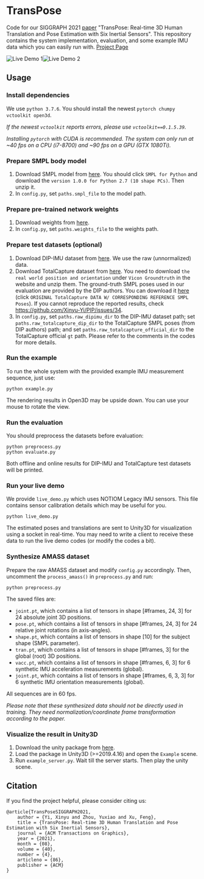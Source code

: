 # TransPose

Code for our SIGGRAPH 2021 [paper](https://xinyu-yi.github.io/TransPose/files/TransPose.pdf) "TransPose: Real-time 3D Human Translation and Pose Estimation with Six Inertial Sensors". This repository contains the system implementation, evaluation, and some example IMU data which you can easily run with. [Project Page](https://xinyu-yi.github.io/TransPose/)

![Live Demo 1](data/figures/1.gif)![Live Demo 2](data/figures/2.gif)

## Usage

### Install dependencies

We use `python 3.7.6`. You should install the newest `pytorch chumpy vctoolkit open3d`.

*If the newest `vctoolkit` reports errors, please use `vctoolkit==0.1.5.39`.*

*Installing `pytorch` with CUDA is recommended. The system can only run at ~40 fps on a CPU (i7-8700) and ~90 fps on a GPU (GTX 1080Ti).*

### Prepare SMPL body model

1. Download SMPL model from [here](https://smpl.is.tue.mpg.de/). You should click `SMPL for Python` and download the `version 1.0.0 for Python 2.7 (10 shape PCs)`. Then unzip it.
2. In `config.py`, set `paths.smpl_file` to the model path.

### Prepare pre-trained network weights

1. Download weights from [here](https://xinyu-yi.github.io/TransPose/files/weights.pt).
2. In `config.py`, set `paths.weights_file` to the weights path.

### Prepare test datasets (optional)

1. Download DIP-IMU dataset from [here](https://dip.is.tue.mpg.de/). We use the raw (unnormalized) data.
2. Download TotalCapture dataset from [here](https://cvssp.org/data/totalcapture/). You need to download `the real world position and orientation` under `Vicon Groundtruth` in the website and unzip them. The ground-truth SMPL poses used in our evaluation are provided by the DIP authors. You can download it [here](https://dip.is.tue.mpg.de/) (click `ORIGINAL TotalCapture DATA W/ CORRESPONDING REFERENCE SMPL Poses`). If you cannot reproduce the reported results, check https://github.com/Xinyu-Yi/PIP/issues/34.
3. In `config.py`, set `paths.raw_dipimu_dir` to the DIP-IMU dataset path; set `paths.raw_totalcapture_dip_dir` to the TotalCapture SMPL poses (from DIP authors) path; and set `paths.raw_totalcapture_official_dir` to the TotalCapture official `gt` path. Please refer to the comments in the codes for more details.

### Run the example

To run the whole system with the provided example IMU measurement sequence, just use:

```shell
python example.py
```

The rendering results in Open3D may be upside down. You can use your mouse to rotate the view.

### Run the evaluation

You should preprocess the datasets before evaluation:

```shell
python preprocess.py
python evaluate.py
```

Both offline and online results for DIP-IMU and TotalCapture test datasets will be printed.

### Run your live demo

We provide `live_demo.py` which uses NOTIOM Legacy IMU sensors. This file contains sensor calibration details which may be useful for you.

```
python live_demo.py
```

The estimated poses and translations are sent to Unity3D for visualization using a socket in real-time. You may need to write a client to receive these data to run the live demo codes (or modify the codes a bit).

### Synthesize AMASS dataset

Prepare the raw AMASS dataset and modify `config.py` accordingly. Then, uncomment the `process_amass()` in `preprocess.py` and run:

```
python preprocess.py
```

The saved files are:

- `joint.pt`, which contains a list of tensors in shape [#frames, 24, 3] for 24 absolute joint 3D positions.
- `pose.pt`, which contains a list of tensors in shape [#frames, 24, 3] for 24 relative joint rotations (in axis-angles).
- `shape.pt`, which contains a list of tensors in shape [10] for the subject shape (SMPL parameter).
- `tran.pt`, which contains a list of tensors in shape [#frames, 3] for the global (root) 3D positions.
- `vacc.pt`, which contains a list of tensors in shape [#frames, 6, 3] for 6 synthetic IMU acceleration measurements (global).
- `joint.pt`, which contains a list of tensors in shape [#frames, 6, 3, 3] for 6 synthetic IMU orientation measurements (global).

All sequences are in 60 fps.

*Please note that these synthesized data should not be directly used in training. They need normalization/coordinate frame transformation according to the paper.*

### Visualize the result in Unity3D

1. Download the unity package from [here](https://xinyu-yi.github.io/TransPose/files/visualizer.unitypackage).
2. Load the package in Unity3D (>=2019.4.16) and open the `Example` scene.
3. Run `example_server.py`. Wait till the server starts. Then play the unity scene.

## Citation

If you find the project helpful, please consider citing us:

```
@article{TransPoseSIGGRAPH2021,
    author = {Yi, Xinyu and Zhou, Yuxiao and Xu, Feng},
    title = {TransPose: Real-time 3D Human Translation and Pose Estimation with Six Inertial Sensors},
    journal = {ACM Transactions on Graphics}, 
    year = {2021}, 
    month = {08},
    volume = {40},
    number = {4}, 
    articleno = {86},
    publisher = {ACM}
} 
```

